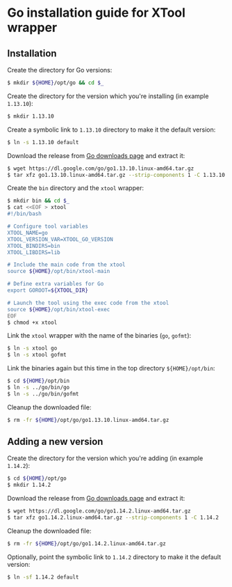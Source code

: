 # Go installation guide for XTool wrapper


## Installation
Create the directory for Go versions:
```sh
$ mkdir ${HOME}/opt/go && cd $_
```

Create the directory for the version which you're installing (in example `1.13.10`):
```sh
$ mkdir 1.13.10
```

Create a symbolic link to `1.13.10` directory to make it the default version:
```sh
$ ln -s 1.13.10 default
```

Download the release from [Go downloads page](https://golang.org/dl/) and extract it:
```sh
$ wget https://dl.google.com/go/go1.13.10.linux-amd64.tar.gz
$ tar xfz go1.13.10.linux-amd64.tar.gz --strip-components 1 -C 1.13.10
```

Create the `bin` directory and the `xtool` wrapper:
```sh
$ mkdir bin && cd $_
$ cat <<EOF > xtool
#!/bin/bash

# Configure tool variables
XTOOL_NAME=go
XTOOL_VERSION_VAR=XTOOL_GO_VERSION
XTOOL_BINDIRS=bin
XTOOL_LIBDIRS=lib

# Include the main code from the xtool
source ${HOME}/opt/bin/xtool-main

# Define extra variables for Go
export GOROOT=${XTOOL_DIR}

# Launch the tool using the exec code from the xtool
source ${HOME}/opt/bin/xtool-exec
EOF
$ chmod +x xtool
```

Link the `xtool` wrapper with the name of the binaries (`go`, `gofmt`):
```sh
$ ln -s xtool go
$ ln -s xtool gofmt
```

Link the binaries again but this time in the top directory `${HOME}/opt/bin`:
```sh
$ cd ${HOME}/opt/bin
$ ln -s ../go/bin/go
$ ln -s ../go/bin/gofmt
```

Cleanup the downloaded file:
```sh
$ rm -fr ${HOME}/opt/go/go1.13.10.linux-amd64.tar.gz
```


## Adding a new version
Create the directory for the version which you're adding (in example `1.14.2`):
```sh
$ cd ${HOME}/opt/go
$ mkdir 1.14.2
```

Download the release from [Go downloads page](https://golang.org/dl/) and extract it:
```sh
$ wget https://dl.google.com/go/go1.14.2.linux-amd64.tar.gz
$ tar xfz go1.14.2.linux-amd64.tar.gz --strip-components 1 -C 1.14.2
```

Cleanup the downloaded file:
```sh
$ rm -fr ${HOME}/opt/go/go1.14.2.linux-amd64.tar.gz
```

Optionally, point the symbolic link to `1.14.2` directory to make it the default version:
```sh
$ ln -sf 1.14.2 default
```
